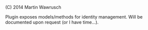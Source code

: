 (C) 2014 Martin Wawrusch

Plugin exposes models/methods for identity management. Will be documented upon request (or I have time...).